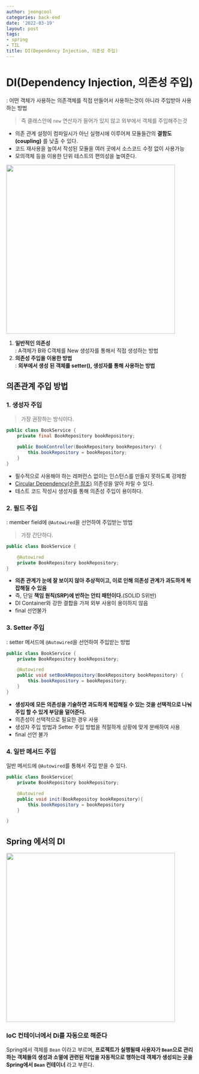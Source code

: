 ```yaml
---
author: jeongcool
categories: back-end
date: '2022-03-19'
layout: post
tags:
- spring
- TIL
title: DI(Dependency Injection, 의존성 주입)
---
```


# DI(Dependency Injection, 의존성 주입)
: 어떤 객체가 사용하는 의존객체를 직접 만들어서 사용하는것이 아니라 주입받아 사용하는 방법  
>즉 클래스안에 `new` 연산자가 들어가 있지 않고 외부에서 객체를 주입해주는것
- 의존 관계 설정이 컴파일시가 아닌 실행시에 이루어져 모듈들간의 **결함도(coupling)** 를 낮출 수 있다.
- 코드 재사용을 높여서 작성된 모듈을 여러 곳에서 소스코드 수정 없이 사용가능
- 모의객체 등을 이용한 단위 테스트의 편의성을 높여준다.

<img width=450px src=./img/DIway.jpg>

1. **일반적인 의존성**  
    : A객체가 B와 C객체를 New 생성자를 통해서 직접 생성하는 방법
2. **의존성 주입을 이용한 방법**  
    : **외부에서 생성 된 객체를 setter(), 생성자를 통해 사용하는 방법**  

## 의존관계 주입 방법
### 1. 생성자 주입
> 가장 권장하는 방식이다.
```java
public class BookService {
    private final BookRepository bookRepository;

    public BookController(BookRepository bookRepository) {
        this.bookRepository = bookRepository;
    }
}
```
- 필수적으로 사용해야 하는 레퍼런스 없이는 인스턴스를 만들지 못하도록 강제함
- [Circular Dependency(순환 참조)](./why-field-injection.md) 의존성을 알아 차릴 수 있다.
- 테스트 코드 작성시 생성자를 통해 의존성 주입이 용이하다.

### 2. 필드 주입
: member field에 `@Autowired`을 선언하여 주입받는 방법
> 가장 간단하다.
```java
public class BookService {

    @Autowired
    private BookRepository bookRepository;
}
```
- **의존 관계가 눈에 잘 보이지 않아 추상적이고, 이로 인해 의존성 관계가 과도하게 복잡해질 수 있음**
- 즉, 단일 **책임 원칙(SRP)에 반하는 안티 패턴이다.**(SOLID S위반)
- DI Container와 강한 결합을 가져 외부 사용이 용이하지 않음
- final 선언불가

### 3. Setter 주입
: setter 메서드에 `@Autowired`을 선언하여 주입받는 방법
```java
public class BookService {
    private BookRepository bookRepository;

    @Autowired
    public void setBookRepository(BookRepository bookRepository) {
        this.bookRepository = bookRepository;
    }
}
```
- **생성자에 모든 의존성을 기술하면 과도하게 복잡해질 수 있는 것을 선택적으로 나눠 주입 할 수 있게 부담을 덜어준다.**
- 의존성이 선택적으로 필요한 경우 사용
- 생성자 주입 방법과 Setter 주입 방법을 적절하게 상황에 맞게 분배하여 사용
- final 선언 불가

### 4. 일반 메서드 주입
일반 메서드에 `@Autowired`를 통해서 주입 받을 수 있다.
```java
public class BookService{
    private BookRepository bookRepository;

    @Autowired
    public void init(BookRepositoy bookRepository){
        this.bookRepository = bookRepository
    }

}
```

## Spring 에서의 DI
<img width=450px src=./img/SpringDI.jpg>

### IoC 컨테이너에서 Di를 자동으로 해준다
Spring에서 객체를 `Bean` 이라고 부르며, **프로젝트가 실행될때 사용자가 `Bean`으로 관리하는 객체들의 생성과 소멸에 관련된 작업을 자동적으로 행하는데 객체가 생성되는 곳을 Spring에서 `Bean` 컨테이너** 라고 부른다.